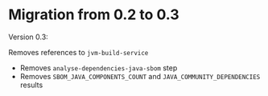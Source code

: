 # Migration from 0.2 to 0.3

Version 0.3:

Removes references to `jvm-build-service`
* Removes `analyse-dependencies-java-sbom` step
* Removes `SBOM_JAVA_COMPONENTS_COUNT` and `JAVA_COMMUNITY_DEPENDENCIES` results 
